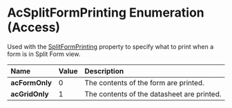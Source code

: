 
# AcSplitFormPrinting Enumeration (Access)

Used with the [SplitFormPrinting](0542af4f-c778-9038-0058-74aa187d0fc7.md) property to specify what to print when a form is in Split Form view.



|**Name**|**Value**|**Description**|
|:-----|:-----|:-----|
| **acFormOnly**|0|The contents of the form are printed.|
| **acGridOnly**|1|The contents of the datasheet are printed. |
